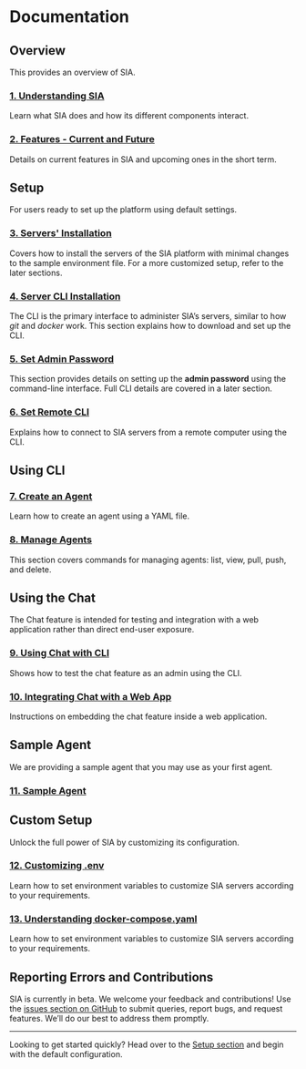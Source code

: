# Documentation

## Overview

This provides an overview of SIA.

### [1. Understanding SIA](01_understanding_sia.md)

Learn what SIA does and how its different components interact.

### [2. Features - Current and Future](02_features.md)

Details on current features in SIA and upcoming ones in the short term.

## Setup

For users ready to set up the platform using default settings.

### [3. Servers' Installation](03_servers_installation.md)

Covers how to install the servers of the SIA platform with minimal changes to the sample environment file. For a more customized setup, refer to the later sections.

### [4. Server CLI Installation](04_cli_installation.md)

The CLI is the primary interface to administer SIA’s servers, similar to how *git* and *docker* work. This section explains how to download and set up the CLI.

### [5. Set Admin Password](05_set_admin_password.md)

This section provides details on setting up the **admin password** using the command-line interface. Full CLI details are covered in a later section.

### [6. Set Remote CLI](06_set_remote_cli.md)

Explains how to connect to SIA servers from a remote computer using the CLI.

## Using CLI

### [7. Create an Agent](07_create_agent.md)

Learn how to create an agent using a YAML file.

### [8. Manage Agents](08_manage_agents.md)

This section covers commands for managing agents: list, view, pull, push, and delete.

## Using the Chat

The Chat feature is intended for testing and integration with a web application rather than direct end-user exposure.

### [9. Using Chat with CLI](09_chat_cli.md)

Shows how to test the chat feature as an admin using the CLI.

### [10. Integrating Chat with a Web App](10_chat_iframe.md)

Instructions on embedding the chat feature inside a web application.

## Sample Agent

We are providing a sample agent that you may use as your first agent.

### [11. Sample Agent](11_sample_agent.md)

## Custom Setup

Unlock the full power of SIA by customizing its configuration.

### [12. Customizing .env](12_customizing_env.md)

Learn how to set environment variables to customize SIA servers according to your requirements.

### [13. Understanding docker-compose.yaml](13_docker_compose.md)

Learn how to set environment variables to customize SIA servers according to your requirements.


## Reporting Errors and Contributions

SIA is currently in beta. We welcome your feedback and contributions! Use the [issues section on GitHub](https://github.com/rmrbytes/sia/issues) to submit queries, report bugs, and request features. We’ll do our best to address them promptly.

---

Looking to get started quickly? Head over to the [Setup section](03_servers_installation.md) and begin with the default configuration.
